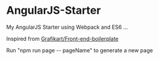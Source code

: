 # AngularJS-Starter
My AngularJS Starter using Webpack and ES6 ...

Inspired from [Grafikart/Front-end-boilerplate](https://github.com/Grafikart/Front-end-boilerplate.git)

Run "npm run page -- pageName" to generate a new page

